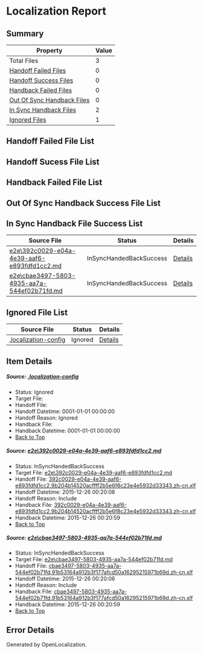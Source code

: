 # <a name='report-top'></a> Localization Report

## Summary
 Property | Value 
 -------- | ----- 
 Total Files | 3
[ Handoff Failed Files ](#handoff-failed-list)| 0
[ Handoff Success Files ](#handoff-success-list)| 0
[ Handback Failed Files ](#handback-failed-list)| 0
[ Out Of Sync Handback Files ](#outofsync-handback-success-list)| 0
[ In Sync Handback Files ](#insync-handback-success-list)| 2
[ Ignored Files ](#ignored-list)| 1

## <a name='handoff-failed-list'></a> Handoff Failed File List

## <a name='handoff-success-list'></a> Handoff Sucess File List

## <a name='handback-failed-list'></a> Handback Failed File List

## <a name='outofsync-handback-success-list'></a> Out Of Sync Handback Success File List

## <a name='insync-handback-success-list'></a> In Sync Handback File Success List
 Source File | Status | Details 
 ----------- | ------ | ------- 
 [e2e\392c0029-e04a-4e39-aaf6-e893fdfd1cc2.md](https://github.com/OpenLocalizationTest/oltest/blob/74f32e16b7c82876b0a1fae35d23cdb225416f40/e2e/392c0029-e04a-4e39-aaf6-e893fdfd1cc2.md) | InSyncHandedBackSuccess | [Details](#cb1aae9ae4e7df0d35edfb82ab7a50ab47728ab81)
 [e2e\cbae3497-5803-4935-aa7a-544ef02b71fd.md](https://github.com/OpenLocalizationTest/oltest/blob/74f32e16b7c82876b0a1fae35d23cdb225416f40/e2e/cbae3497-5803-4935-aa7a-544ef02b71fd.md) | InSyncHandedBackSuccess | [Details](#24f1729558d60760186754d3f1c0624b3ce8a6fc2)

## <a name='ignored-list'></a> Ignored File List
 Source File | Status | Details 
 ----------- | ------ | ------- 
 [.localization-config](https://github.com/OpenLocalizationTest/oltest/blob/74f32e16b7c82876b0a1fae35d23cdb225416f40/.localization-config) | Ignored | [Details](#1b1b1cababca9a843d46cac6cc08988e221902dd0)

## Item Details
##### <a name='1b1b1cababca9a843d46cac6cc08988e221902dd0'></a> Source: [.localization-config](https://github.com/OpenLocalizationTest/oltest/blob/74f32e16b7c82876b0a1fae35d23cdb225416f40/.localization-config)
* Status: Ignored
* Target File: 
* Handoff File: 
* Handoff Datetime: 0001-01-01 00:00:00
* Handoff Reason: Ignored
* Handback File: 
* Handback Datetime: 0001-01-01 00:00:00
* [Back to Top](#report-top)

##### <a name='cb1aae9ae4e7df0d35edfb82ab7a50ab47728ab81'></a> Source: [e2e\392c0029-e04a-4e39-aaf6-e893fdfd1cc2.md](https://github.com/OpenLocalizationTest/oltest/blob/74f32e16b7c82876b0a1fae35d23cdb225416f40/e2e/392c0029-e04a-4e39-aaf6-e893fdfd1cc2.md)
* Status: InSyncHandedBackSuccess
* Target File: [e2e\392c0029-e04a-4e39-aaf6-e893fdfd1cc2.md](https://github.com/OpenLocalizationTestOrg/oltest.zh-cn/blob/7090910671383e250021f3f4cd03f1788b9603a5/e2e/392c0029-e04a-4e39-aaf6-e893fdfd1cc2.md)
* Handoff File: [392c0029-e04a-4e39-aaf6-e893fdfd1cc2.9b204b14520acffff2b5e6f8c23e4e5932d33343.zh-cn.xlf](https://github.com/OpenLocalizationTestOrg/olhandoff/blob/e201aaecbbb0faecde4a0bce6d55c572c653bed7/ol-handoff/OpenLocalizationTestOrg/oltest.zh-cn/qimu/392c0029-e04a-4e39-aaf6-e893fdfd1cc2.9b204b14520acffff2b5e6f8c23e4e5932d33343.zh-cn.xlf)
* Handoff Datetime: 2015-12-26 00:20:06
* Handoff Reason: Include
* Handback File: [392c0029-e04a-4e39-aaf6-e893fdfd1cc2.9b204b14520acffff2b5e6f8c23e4e5932d33343.zh-cn.xlf](https://github.com/OpenLocalizationTestOrg/olhandback/blob/65c9ad834ab299e9e82f323cb6462a9cc9323bcb/ol-handback/OpenLocalizationTestOrg/oltest.zh-cn/qimu/392c0029-e04a-4e39-aaf6-e893fdfd1cc2.9b204b14520acffff2b5e6f8c23e4e5932d33343.zh-cn.xlf)
* Handback Datetime: 2015-12-26 00:20:59
* [Back to Top](#report-top)

##### <a name='24f1729558d60760186754d3f1c0624b3ce8a6fc2'></a> Source: [e2e\cbae3497-5803-4935-aa7a-544ef02b71fd.md](https://github.com/OpenLocalizationTest/oltest/blob/74f32e16b7c82876b0a1fae35d23cdb225416f40/e2e/cbae3497-5803-4935-aa7a-544ef02b71fd.md)
* Status: InSyncHandedBackSuccess
* Target File: [e2e\cbae3497-5803-4935-aa7a-544ef02b71fd.md](https://github.com/OpenLocalizationTestOrg/oltest.zh-cn/blob/7090910671383e250021f3f4cd03f1788b9603a5/e2e/cbae3497-5803-4935-aa7a-544ef02b71fd.md)
* Handoff File: [cbae3497-5803-4935-aa7a-544ef02b71fd.91b53164a912b3f177afcd50a16295215971b69d.zh-cn.xlf](https://github.com/OpenLocalizationTestOrg/olhandoff/blob/e201aaecbbb0faecde4a0bce6d55c572c653bed7/ol-handoff/OpenLocalizationTestOrg/oltest.zh-cn/qimu/cbae3497-5803-4935-aa7a-544ef02b71fd.91b53164a912b3f177afcd50a16295215971b69d.zh-cn.xlf)
* Handoff Datetime: 2015-12-26 00:20:06
* Handoff Reason: Include
* Handback File: [cbae3497-5803-4935-aa7a-544ef02b71fd.91b53164a912b3f177afcd50a16295215971b69d.zh-cn.xlf](https://github.com/OpenLocalizationTestOrg/olhandback/blob/65c9ad834ab299e9e82f323cb6462a9cc9323bcb/ol-handback/OpenLocalizationTestOrg/oltest.zh-cn/qimu/cbae3497-5803-4935-aa7a-544ef02b71fd.91b53164a912b3f177afcd50a16295215971b69d.zh-cn.xlf)
* Handback Datetime: 2015-12-26 00:20:59
* [Back to Top](#report-top)


## Error Details

Generated by OpenLocalization.
